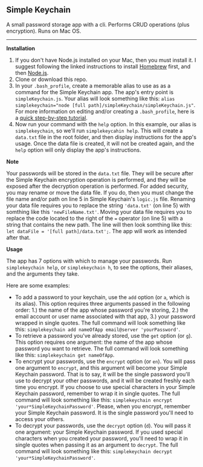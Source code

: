 ## Simple Keychain

A small password storage app with a cli. Performs CRUD operations (plus encryption). Runs on Mac OS.

---
**Installation**
1. If you don't have Node.js installed on your Mac, then you must install it. I suggest following the linked instructions to install [Homebrew](http://osxdaily.com/2018/03/07/how-install-homebrew-mac-os/) first, and then [Node.js](http://osxdaily.com/2018/06/29/how-install-nodejs-npm-mac/).
2. Clone or download this repo.
3. In your `.bash_profile`, create a memorable alias to use as as a command for the Simple Keychain app. The app's entry point is `simpleKeychain.js`. Your alias will look something like this: `alias simplekeychain="node [full path]/simpleKeychain/simpleKeychain.js"`. For more information on editing and/or creating a `.bash_profile`, here is a [quick step-by-step tutorial](https://coolestguidesontheplanet.com/make-an-alias-in-bash-shell-in-os-x-terminal/).
4. Now run your command with the `help` option. In this example, our alias is `simplekeychain`, so we'll run `simplekeycahin help`. This will create a `data.txt` file in the root folder, and then display instructions for the app's usage. Once the data file is created, it will not be created again, and the `help` option will only display the app's instructions.

**Note**

Your passwords will be stored in the `data.txt` file. They will be secure after the Simple Keychain encryption operation is performed, and they will be exposed after the decryption operation is performed. For added security, you may rename or move the data file. If you do, then you must change the file name and/or path on line 5 in Simple Keychain's `logic.js` file. Renaming your data file requires you to replace the string `'data.txt'` (on line 5) with somthing like this `'newFileName.txt'`. Moving your data file requires you to replace the code located to the right of the `=` operator (on line 5) with a string that contains the new path. The line will then look somthing like this: `let dataFile = '[full path]/data.txt';`. The app will work as intended after that.

**Usage**

The app has 7 options with which to manage your passwords. Run `simplekeychain help`, or `simplekeychain h`, to see the options, their aliases, and the arguments they take.

Here are some examples:
- To add a password to your keychain, use the `add` option (or `a`, which is its alias). This option requires three arguments passed in the following order: 1.) the name of the app whose password you're storing, 2.) the email account or user name associated with that app, 3.) your password wrapped in single quotes. The full command will look something like this: `simplekeychain add nameOfApp email@server 'yourPassword'`.
- To retrieve a password you've already stored, use the `get` option (or `g`). This option requires one argument: the name of the app whose password you want to retrieve. The full command will look something like this: `simplekeychain get nameOfApp`.
- To encrypt your passwords, use the `encrypt` option (or `en`). You will pass one argument to `encrypt`, and this argument will become your Simple Keychain password. That is to say, it will be the single password you'll use to decrypt your other passwords, and it will be created freshly each time you encrypt. If you choose to use special characters in your Simple Keychain password, remember to wrap it in single quotes. The full command will look something like this: `simplekeychain encrypt 'your*SimpleKeychainPassword'`. Please, when you encrypt, remember your Simple Keychain password. It is the single password you'll need to access your others.
- To decrypt your passwords, use the `decrypt` option (`d`). You will pass it one argument: your Simple Keychain password. If you used special characters when you created your password, you'll need to wrap it in single quotes when passing it as an argument to `decrypt`. The full command will look something like this: `simplekeychain decrypt 'your*SimpleKeychainPassword'`.

